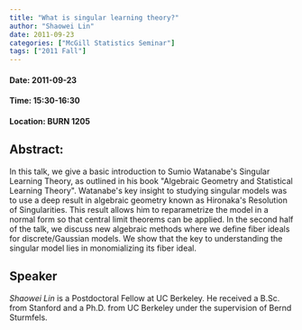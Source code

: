 ```yaml
---
title: "What is singular learning theory?"
author: "Shaowei Lin"
date: 2011-09-23
categories: ["McGill Statistics Seminar"]
tags: ["2011 Fall"]
---
```


#### Date: 2011-09-23
#### Time: 15:30-16:30
#### Location: BURN 1205

## Abstract:

In this talk, we give a basic introduction to Sumio Watanabe's
Singular Learning Theory, as outlined in his book "Algebraic Geometry
and Statistical Learning Theory". Watanabe's key insight to studying
singular models was to use a deep result in algebraic geometry known
as Hironaka's Resolution of Singularities. This result allows him to
reparametrize the model in a normal form so that central limit
theorems can be applied. In the second half of the talk, we discuss
new algebraic methods where we define fiber ideals for discrete/Gaussian models. We show that the key to understanding the singular model lies in monomializing its fiber ideal.

## Speaker

*Shaowei Lin* is a Postdoctoral Fellow at UC Berkeley. He received a B.Sc. from Stanford and a Ph.D. from UC Berkeley under the supervision of Bernd Sturmfels.
 

